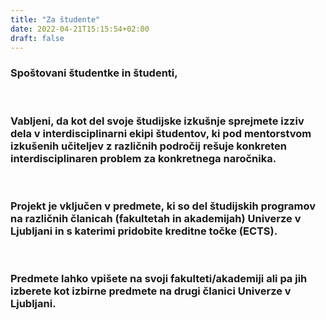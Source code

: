 ```yaml
---
title: "Za študente"
date: 2022-04-21T15:15:54+02:00
draft: false
---
```


<h3>
Spoštovani študentke in študenti,
</h3>
<br>
<h3>
Vabljeni, da kot del svoje študijske izkušnje sprejmete izziv dela v interdisciplinarni ekipi študentov, 
ki pod mentorstvom izkušenih učiteljev z različnih področij rešuje konkreten interdisciplinaren problem za 
konkretnega naročnika.
</h3>
<br>
<h3>
Projekt je vključen v predmete, ki so del študijskih programov na različnih članicah (fakultetah in akademijah) 
Univerze v Ljubljani in s katerimi pridobite kreditne točke (ECTS).
</h3>
<br>
<h3>
Predmete lahko vpišete na svoji fakulteti/akademiji ali pa jih izberete kot izbirne predmete na drugi članici Univerze v Ljubljani.
</h3>

